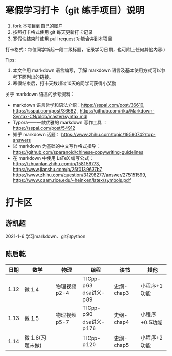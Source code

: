 # 寒假学习打卡（git 练手项目）说明

1. fork 本项目到自己的账户
1. 按照打卡格式使用 git 每天更新打卡记录
1. 寒假快结束时使用 pull request 功能合并到本项目

打卡格式：每位同学新起一段二级标题，记录学习日期，也可附上任何其他内容:)

Tips:

1. 本文件用 markdown 语言编写，了解 markdown 语言及基本使用方式可以参考下面列出的链接。 
1. 寒假结束后，打卡天数超过10天的同学可获得小奖励

关于 markdown 语言的参考资料：
+ markdown 语言哲学和语法介绍：https://sspai.com/post/36610, https://sspai.com/post/36682 , https://github.com/riku/Markdown-Syntax-CN/blob/master/syntax.md
+ Typora——一款优雅的 markdown 写作工具 ： https://sspai.com/post/54912
+ 知乎 markdown 话题： https://www.zhihu.com/topic/19590742/top-answers
+ 以 markdown 为基础的中文写作格式指导：https://github.com/sparanoid/chinese-copywriting-guidelines
+ 在 markdown 中使用 LaTeX 编写公式： https://zhuanlan.zhihu.com/p/158156773, https://www.jianshu.com/p/25f0139637b7, https://www.zhihu.com/question/31298277/answer/275151599, https://www.caam.rice.edu/~heinken/latex/symbols.pdf


# 打卡区

## 游凯超
2021-1-6 学习markdown、git和python

## 陈启乾

| 日期 | 数学             | 物理          | 编程                       | 读书       | 其他           |
| ---- | ---------------- | ------------- | -------------------------- | ---------- | -------------- |
| 1.12 | 微 1.4           | 物理视频 p2-4 | TICpp-p63<br/>dsa讲义-p89  | 史纲-chap3 | 小程序+1 功能  |
| 1.13 | 微 1.5           | 物理视频 p5-7 | TICpp-p90<br/>dsa讲义-p176 | 史纲-chap4 | 小程序+0.5功能 |
| 1.14 | 微 1.6(习题未做) |               | TICpp-p120                 | 史纲-chap5 | 小程序+2 功能  |

